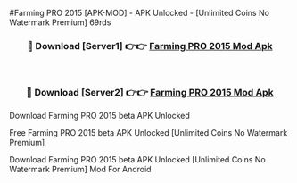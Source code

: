 #Farming PRO 2015 [APK-MOD] - APK Unlocked - [Unlimited Coins No Watermark Premium] 69rds



<div align="center">

<h3>🔴 Download [Server1] 👉👉 <a href="https://momento.my/?title=Farming_PRO_2015">Farming PRO 2015 Mod Apk</a></h3><br>

<h3>🔴 Download [Server2] 👉👉 <a href="https://momento.my/?title=Farming_PRO_2015">Farming PRO 2015 Mod Apk</a></h3>
</div>



Download Farming PRO 2015 beta APK Unlocked

Free Farming PRO 2015 beta APK Unlocked [Unlimited Coins No Watermark Premium]

Download Farming PRO 2015 beta APK Unlocked [Unlimited Coins No Watermark Premium] Mod For Android
